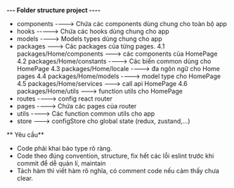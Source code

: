 **--- Folder structure project ----**

- components ----> Chứa các components dùng chung cho toàn bộ app
- hooks -----> Chứa các hooks dùng chung cho app
- models ----> Models types dùng chung cho app
- packages ---> Các packages của từng pages.
  4.1 packages/Home/components ---> các components của HomePage
  4.2 packages/Home/constants ----> Các biến common dùng cho HomePage
  4.3 packages/Home/locale ----> đa ngôn ngữ cho Home pages
  4.4 packages/Home/models ----> model type cho HomePage
  4.5 packages/Home/services ---> call api HomePage
  4.6 packages/Home/utils ---> function utils cho HomePage
- routes ----> config react router
- pages ----> Chứa các pages của router
- utils ----> Các function common utils cho app
- store ---> configStore cho global state (redux, zustand,...)

** Yêu cầu**

- Code phải khai báo type rõ ràng.
- Code theo đúng convention, structure, fix hết các lỗi eslint trước khi commit để dễ quản lí, maintain
- Tách hàm thì viết hàm rõ nghĩa, có comment code nếu cảm thấy chưa clear.
